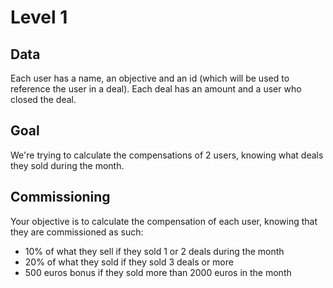 # Level 1

## Data
Each user has a name, an objective and an id (which will be used to reference the user in a deal).
Each deal has an amount and a user who closed the deal.

## Goal

We're trying to calculate the compensations of 2 users, knowing what deals they sold during the month.

## Commissioning

Your objective is to calculate the compensation of each user, knowing that they are commissioned as such:
- 10% of what they sell if they sold 1 or 2 deals during the month
- 20% of what they sold if they sold 3 deals or more
- 500 euros bonus if they sold more than 2000 euros in the month
